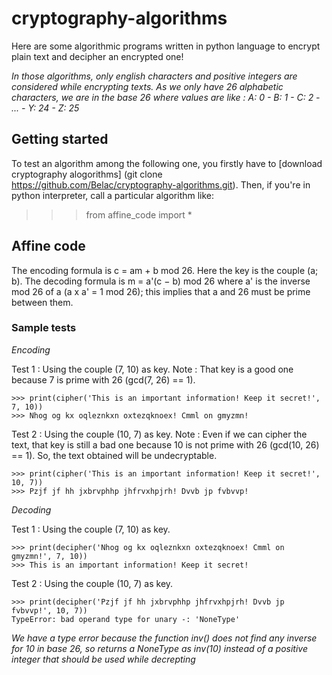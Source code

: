 # cryptography-algorithms
Here are some algorithmic programs written in python language to encrypt plain text and decipher an encrypted one!

*In those algorithms, only english characters and positive integers are considered while encrypting texts. 
As we only have 26 alphabetic characters, we are in the base 26 where values are like :
A: 0 - B: 1 - C: 2 - ... - Y: 24 - Z: 25*

## Getting started
To test an algorithm among the following one, you firstly have to [download cryptography alogorithms] (git clone https://github.com/Belac/cryptography-algorithms.git).
Then, if you're in python interpreter, call a particular algorithm like:
>>> from affine_code import *

## Affine code
The encoding formula is c = am + b mod 26. Here the key is the couple (a; b). 
The decoding formula is m = a'(c − b) mod 26 where a' is the inverse mod 26 of a (a x a' = 1 mod 26); this implies that a and 26 must be prime between them.

### Sample tests
*Encoding*

Test 1 : Using the couple (7, 10) as key.
Note : That key is a good one because 7 is prime with 26 (gcd(7, 26) == 1).

````
>>> print(cipher('This is an important information! Keep it secret!', 7, 10))
>>> Nhog og kx oqleznkxn oxtezqknoex! Cmml on gmyzmn!
````

Test 2 : Using the couple (10, 7) as key.
Note : Even if we can cipher the text, that key is still a bad one because 10 is not prime with 26 (gcd(10, 26) == 1). 
So, the text obtained will be undecryptable.

````
>>> print(cipher('This is an important information! Keep it secret!', 10, 7))
>>> Pzjf jf hh jxbrvphhp jhfrvxhpjrh! Dvvb jp fvbvvp!
````

*Decoding*

Test 1 : Using the couple (7, 10) as key.
````
>>> print(decipher('Nhog og kx oqleznkxn oxtezqknoex! Cmml on gmyzmn!', 7, 10))
>>> This is an important information! Keep it secret!
````

Test 2 : Using the couple (10, 7) as key.
````
>>> print(decipher('Pzjf jf hh jxbrvphhp jhfrvxhpjrh! Dvvb jp fvbvvp!', 10, 7))
TypeError: bad operand type for unary -: 'NoneType'
````
*We have a type error because the function inv() does not find any inverse for 10 in base 26,
so returns a NoneType as inv(10) instead of a positive integer that should be used while
decrepting*


